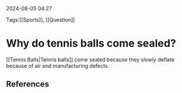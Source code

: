 2024-08-05 04:27

Tags:[[Sports]], [[Question]]


# Why do tennis balls come sealed?
[[Tennis Balls|Tennis balls]] come sealed because they slowly deflate because of air and manufacturing defects.


## References